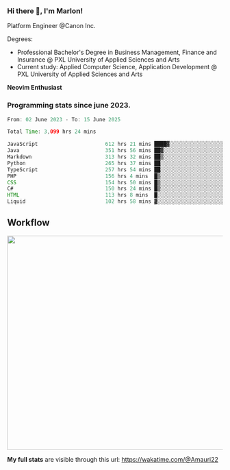 
### Hi there 👋, I'm Marlon!

Platform Engineer @Canon Inc.

Degrees: 
- Professional Bachelor's Degree in Business Management, Finance and Insurance @ PXL University of Applied Sciences and Arts
- Current study: Applied Computer Science, Application Development @ PXL University of Applied Sciences and Arts

**Neovim Enthusiast**

### Programming stats since june 2023.
<!--START_SECTION:waka-->

```java
From: 02 June 2023 - To: 15 June 2025

Total Time: 3,099 hrs 24 mins

JavaScript                      612 hrs 21 mins ████▓░░░░░░░░░░░░░░░░░░░░   19.32 %
Java                            351 hrs 56 mins ██▓░░░░░░░░░░░░░░░░░░░░░░   11.10 %
Markdown                        313 hrs 32 mins ██▒░░░░░░░░░░░░░░░░░░░░░░   09.89 %
Python                          265 hrs 37 mins ██░░░░░░░░░░░░░░░░░░░░░░░   08.38 %
TypeScript                      257 hrs 54 mins ██░░░░░░░░░░░░░░░░░░░░░░░   08.14 %
PHP                             156 hrs 4 mins  █▒░░░░░░░░░░░░░░░░░░░░░░░   04.92 %
CSS                             154 hrs 50 mins █▒░░░░░░░░░░░░░░░░░░░░░░░   04.89 %
C#                              150 hrs 24 mins █▒░░░░░░░░░░░░░░░░░░░░░░░   04.75 %
HTML                            113 hrs 8 mins  █░░░░░░░░░░░░░░░░░░░░░░░░   03.57 %
Liquid                          102 hrs 58 mins ▓░░░░░░░░░░░░░░░░░░░░░░░░   03.25 %
```

<!--END_SECTION:waka-->

## Workflow
<a href="https://wakatime.com"><img width="750" height="500" src="https://wakatime.com/share/@Amauri22/c9755ad7-b574-44e4-a9ee-ddb3582724ea.png" /></a>

**My full stats** are visible through this url: https://wakatime.com/@Amauri22
